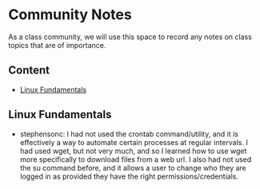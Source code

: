 # Community Notes

As a class community, we will use this space to record any notes on class topics that are of importance.

## Content

* [Linux Fundamentals](#linux-fundamentals)


## Linux Fundamentals
- stephensonc: I had not used the crontab command/utility, and it is effectively a way to automate certain processes at regular intervals. I had used wget, but not very much, and so I learned how to use wget more specifically to download files from a web url. I also had not used the su command before, and it allows a user to change who they are logged in as provided they have the right permissions/credentials.
